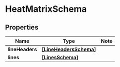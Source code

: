 
# HeatMatrixSchema

## Properties

Name | Type | Note
---- | ---- | ----
**lineHeaders** | [**[LineHeadersSchema]**](LineHeadersSchema.md) | 
**lines** | [**[LinesSchema]**](LinesSchema.md) | 

